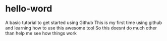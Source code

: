 # hello-word
A basic tutorial to get started using Github 
This is my first time using github and learning how to use this awesome tool
So this doesnt do much other than help me see how things work
